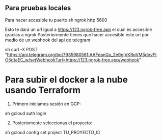 
## Para pruebas locales

Para hacer accesible tu puerto
sh
ngrok http 5600 

Esto te dará un url igual a https://123.ngrok-free.app el cual es accesible gracias a ngrok
Posteriormente tienes que hacer accesible este url por medio de un webhook del api de telegram

sh
curl -X POST "https://api.telegram.org/bot7935980561:AAFeanQu_2e9giVKRqVM5dovFtO5dtaEC_w/setWebhook?url=https://123.ngrok-free.app/webhook"


# Para subir el docker a la nube usando Terraform

1. Primero iniciamos sesión en GCP: 

sh
gcloud auth login

2. Posteriomente seleccionas el proyecto:

sh
gcloud config set project TU_PROYECTO_ID


